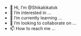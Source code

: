 - 👋 Hi, I’m @Shikakikatok
- 👀 I’m interested in ...
- 🌱 I’m currently learning ...
- 💞️ I’m looking to collaborate on ...
- 📫 How to reach me ...

<!---
Shikakikatok/Shikakikatok is a ✨ special ✨ repository because its `README.md` (this file) appears on your GitHub profile.
You can click the Preview link to take a look at your changes.
--->
